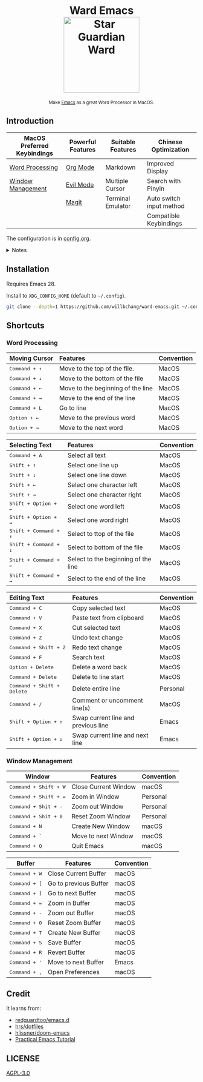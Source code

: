 <h1 align="center">
    Ward Emacs
    <br>
    <img width="200" alt="Star Guardian Ward" src="https://user-images.githubusercontent.com/14329786/110733831-9cdb7a00-8261-11eb-9f15-041b70be54b1.png">
</h1>

<div align="center">
    <sub>Make <a href="https://www.gnu.org/software/emacs/">Emacs</a> as a great Word Processor in MacOS.</sub>
</div>


## Introduction
| MacOS Preferred Keybindings             | Powerful Features                               | Suitable Features | Chinese Optimization     |
|-----------------------------------------|-------------------------------------------------|-------------------|--------------------------|
| [Word Processing](#word-processing)     | [Org Mode](https://orgmode.org/)                | Markdown          | Improved  Display        |
| [Window Management](#window-management) | [Evil Mode](https://github.com/emacs-evil/evil#readme) | Multiple Cursor   | Search with Pinyin       |
|                                         | [Magit](https://magit.vc/)                      | Terminal Emulator | Auto switch input method |
|                                         |                                                 |                   | Compatible Keybindings   |


The configuration is in [config.org](config.org).

<details>
<summary>Notes</summary>

- Press <kbd>alt + x</kbd> and type `describe-` then press <kbd>TAB</kbd>, you can find almost anything in Emacs by yourself.
- Emacs is more highly customizable than you think.
- I only use Emacs as a Text Editor, no coding features will be added expect elisp. [JetBrains](https://www.jetbrains.com/products/) provides the best IDE for most programming languages, [EAP](https://www.jetbrains.com/resources/eap/) versions are free to use.
- I mainly support the version that I'm using(currently is [emacs-plus@28 native comp](https://github.com/d12frosted/homebrew-emacs-plus)), most of the code should work for other versions, but I don't have time to make them compatible. You can get help from search engine and the great emacs communities ([reddit/emacs](https://www.reddit.com/r/emacs/), [Emacs StackExchange](https://emacs.stackexchange.com/), [emacs-china](https://emacs-china.org/)).
- Do not expect too much, and you'll be happy.
</details>

## Installation
Requires Emacs 28.

Install to `XDG_CONFIG_HOME` (default to `~/.config`).

```bash
git clone --depth=1 https://github.com/willbchang/ward-emacs.git ~/.config/emacs
```


## Shortcuts
### Word Processing

| Moving Cursor          | Features                          | Convention |
|:-----------------------|:----------------------------------|:-----------|
| <kbd>Command + ↑</kbd> | Move to the top of the file.      | MacOS      |
| <kbd>Command + ↓</kbd> | Move to the bottom of the file    | MacOS      |
| <kbd>Command + ←</kbd> | Move to the beginning of the line | MacOS      |
| <kbd>Command + →</kbd> | Move to the end of the line       | MacOS      |
| <kbd>Command + L</kbd> | Go to line                        | MacOS      |
| <kbd>Option + ←</kbd>  | Move to the previous word         | MacOS      |
| <kbd>Option + →</kbd>  | Move to the next word             | MacOS      |

| Selecting Text                 | Features                            | Convention |
|:-------------------------------|:------------------------------------|:-----------|
| <kbd>Command + A</kbd>         | Select all text                     | MacOS      |
| <kbd>Shift + ↑</kbd>           | Select one line up                  | MacOS      |
| <kbd>Shift + ↓</kbd>           | Select one line down                | MacOS      |
| <kbd>Shift + ←</kbd>           | Select one character left           | MacOS      |
| <kbd>Shift + →</kbd>           | Select one character right          | MacOS      |
| <kbd>Shift + Option + ←</kbd>  | Select one word left                | MacOS      |
| <kbd>Shift + Option + →</kbd>  | Select one word right               | MacOS      |
| <kbd>Shift + Command + ↑</kbd> | Select to ttop of the file          | MacOS      |
| <kbd>Shift + Command + ↓</kbd> | Select to bottom of the file        | MacOS      |
| <kbd>Shift + Command + ←</kbd> | Select to the beginning of the line | MacOS      |
| <kbd>Shift + Command + →</kbd> | Select to the end of the line       | MacOS      |



| Editing Text                        | Features                            | Convention |
|:------------------------------------|:------------------------------------|:-----------|
| <kbd>Command + C</kbd>              | Copy selected text                  | MacOS      |
| <kbd>Command + V</kbd>              | Paste text from clipboard           | MacOS      |
| <kbd>Command + X</kbd>              | Cut selected text                   | MacOS      |
| <kbd>Command + Z</kbd>              | Undo text change                    | MacOS      |
| <kbd>Command + Shift + Z</kbd>      | Redo text change                    | MacOS      |
| <kbd>Command + F</kbd>              | Search text                         | MacOS      |
| <kbd>Option  + Delete</kbd>         | Delete a word back                  | MacOS      |
| <kbd>Command + Delete</kbd>         | Delete to line start                | MacOS      |
| <kbd>Command + Shift + Delete</kbd> | Delete entire line                  | Personal   |
| <kbd>Command + /</kbd>              | Comment or uncomment line(s)        | MacOS      |
| <kbd>Shift + Option + ↑</kbd>       | Swap current line and previous line | Emacs      |
| <kbd>Shift + Option + ↓</kbd>       | Swap current line and next line     | Emacs      |





### Window Management
| Window                         | Features             | Convention |
|--------------------------------|----------------------|------------|
| <kbd>Command + Shift + W</kbd> | Close Current Window | macOS      |
| <kbd>Command + Shift + =</kbd> | Zoom in Window       | Personal   |
| <kbd>Command + Shit + -</kbd>  | Zoom out Window      | Personal   |
| <kbd>Command + Shit + 0</kbd>  | Reset Zoom Window    | Personal   |
| <kbd>Command + N</kbd>         | Create New Window    | macOS      |
| <kbd>Command + `</kbd>         | Move to next Window  | macOS      |
| <kbd>Command + Q</kbd>         | Quit Emacs           | macOS      |



| Buffer                 | Features              | Convention |
|------------------------|-----------------------|------------|
| <kbd>Command + W</kbd> | Close Current Buffer  | macOS      |
| <kbd>Command + [</kbd> | Go to previous Buffer | macOS      |
| <kbd>Command + ]</kbd> | Go to next Buffer     | macOS      |
| <kbd>Command + =</kbd> | Zoom in Buffer        | macOS      |
| <kbd>Command + -</kbd> | Zoom out Buffer       | macOS      |
| <kbd>Command + 0</kbd> | Reset Zoom Buffer     | macOS      |
| <kbd>Command + T</kbd> | Create New Buffer     | macOS      |
| <kbd>Command + S</kbd> | Save Buffer           | macOS      |
| <kbd>Command + R</kbd> | Revert Buffer         | macOS      |
| <kbd>Command + '</kbd> | Move to next Buffer   | Emacs      |
| <kbd>Command + ,</kbd> | Open Preferences      | macOS      |



## Credit

It learns from:
- [redguardtoo/emacs.d](https://github.com/redguardtoo/emacs.d)
- [hrs/dotfiles](https://github.com/hrs/dotfiles)
- [hlissner/doom-emacs](https://github.com/hlissner/doom-emacs)
- [Practical Emacs Tutorial](http://ergoemacs.org/emacs/emacs.html)

## LICENSE

[AGPL-3.0](./LICENSE)
